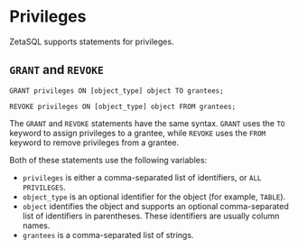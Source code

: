 

<!-- mdlint off(WHITESPACE_LINE_LENGTH) -->

# Privileges

ZetaSQL supports statements for privileges.

## `GRANT` and `REVOKE`

```
GRANT privileges ON [object_type] object TO grantees;

REVOKE privileges ON [object_type] object FROM grantees;
```

The `GRANT` and `REVOKE` statements have the same syntax. `GRANT` uses the `TO`
keyword to assign privileges to a grantee, while `REVOKE` uses the `FROM`
keyword to remove privileges from a grantee.

Both of these statements use the following variables:

+ `privileges` is either a comma-separated list of identifiers, or
  `ALL PRIVILEGES`.
+ `object_type` is an optional identifier for the object (for example,
  `TABLE`).
+ `object` identifies the object and supports an optional comma-separated
  list of identifiers in parentheses. These identifiers are usually column
  names.
+ `grantees` is a comma-separated list of strings.

<!-- mdlint off(WHITESPACE_LINE_LENGTH) -->

<!-- mdlint on -->


